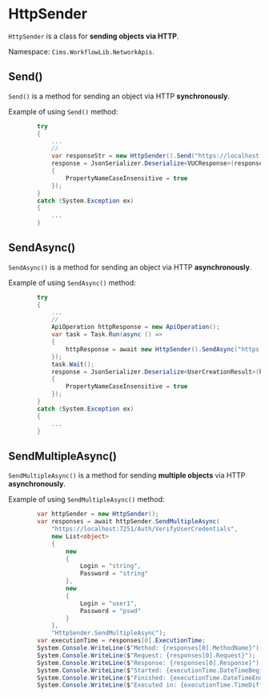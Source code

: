 # HttpSender

`HttpSender` is a class for **sending objects via HTTP**.

Namespace: `Cims.WorkflowLib.NetworkApis`.

## Send()

`Send()` is a method for sending an object via HTTP **synchronously**.

Example of using `Send()` method: 
```C#
        try
        {
            ...
            // 
            var responseStr = new HttpSender().Send("https://localhost:7251/Auth/VerifyUserCredentials", request);
            response = JsonSerializer.Deserialize<VUCResponse>(responseStr, new JsonSerializerOptions
            {
                PropertyNameCaseInsensitive = true
            });
        }
        catch (System.Exception ex)
        {
            ...
        }
```

## SendAsync()

`SendAsync()` is a method for sending an object via HTTP **asynchronously**.

Example of using `SendAsync()` method: 
```C#
        try
        {
            ...
            // 
            ApiOperation httpResponse = new ApiOperation();
            var task = Task.Run(async () => 
            {
                httpResponse = await new HttpSender().SendAsync("https://localhost:7251/Auth/AddUser", request, "Auth/AddUser");
            });
            task.Wait();
            response = JsonSerializer.Deserialize<UserCreationResult>(httpResponse.Response, new JsonSerializerOptions
            {
                PropertyNameCaseInsensitive = true
            });
        }
        catch (System.Exception ex)
        {
            ...
        }
```

## SendMultipleAsync()

`SendMultipleAsync()` is a method for sending **multiple objects** via HTTP **asynchronously**.

Example of using `SendMultipleAsync()` method: 
```C#
        var httpSender = new HttpSender();
        var responses = await httpSender.SendMultipleAsync(
            "https://localhost:7251/Auth/VerifyUserCredentials", 
            new List<object>
            {
                new
                {
                    Login = "string",
                    Password = "string"
                },
                new
                {
                    Login = "user1",
                    Password = "pswd"
                }
            },
            "HttpSender.SendMultipleAsync");
        var executionTime = responses[0].ExecutionTime;
        System.Console.WriteLine($"Method: {responses[0].MethodName}");
        System.Console.WriteLine($"Request: {responses[0].Request}");
        System.Console.WriteLine($"Response: {responses[0].Response}");
        System.Console.WriteLine($"Started: {executionTime.DateTimeBegin}");
        System.Console.WriteLine($"Finished: {executionTime.DateTimeEnd}");
        System.Console.WriteLine($"Executed in: {executionTime.TimeDifference.Seconds}:{executionTime.TimeDifference.Milliseconds}");
```

